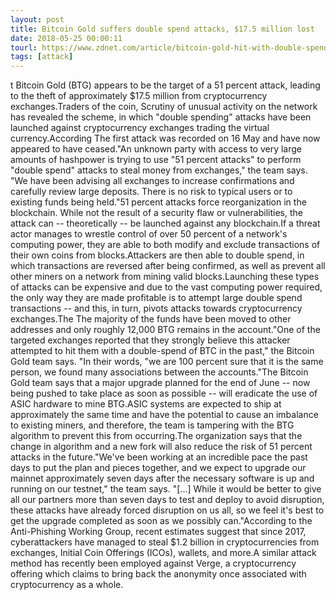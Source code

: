 ```yaml
---
layout: post
title: Bitcoin Gold suffers double spend attacks, $17.5 million lost
date: 2018-05-25 00:00:11
tourl: https://www.zdnet.com/article/bitcoin-gold-hit-with-double-spend-attacks-18-million-lost/
tags: [attack]
---
```

t Bitcoin Gold (BTG) appears to be the target of a 51 percent attack, leading to the theft of approximately $17.5 million from cryptocurrency exchanges.Traders of the coin, Scrutiny of unusual activity on the network has revealed the scheme, in which "double spending" attacks have been launched against cryptocurrency exchanges trading the virtual currency.According The first attack was recorded on 16 May and have now appeared to have ceased."An unknown party with access to very large amounts of hashpower is trying to use "51 percent attacks" to perform "double spend" attacks to steal money from exchanges," the team says. "We have been advising all exchanges to increase confirmations and carefully review large deposits. There is no risk to typical users or to existing funds being held."51 percent attacks force reorganization in the blockchain. While not the result of a security flaw or vulnerabilities, the attack can -- theoretically -- be launched against any blockchain.If a threat actor manages to wrestle control of over 50 percent of a network's computing power, they are able to both modify and exclude transactions of their own coins from blocks.Attackers are then able to double spend, in which transactions are reversed after being confirmed, as well as prevent all other miners on a network from mining valid blocks.Launching these types of attacks can be expensive and due to the vast computing power required, the only way they are made profitable is to attempt large double spend transactions -- and this, in turn, pivots attacks towards cryptocurrency exchanges.The The majority of the funds have been moved to other addresses and only roughly 12,000 BTG remains in the account."One of the targeted exchanges reported that they strongly believe this attacker attempted to hit them with a double-spend of BTC in the past," the Bitcoin Gold team says. "In their words, "we are 100 percent sure that it is the same person, we found many associations between the accounts."The Bitcoin Gold team says that a major upgrade planned for the end of June -- now being pushed to take place as soon as possible -- will eradicate the use of ASIC hardware to mine BTG.ASIC systems are expected to ship at approximately the same time and have the potential to cause an imbalance to existing miners, and therefore, the team is tampering with the BTG algorithm to prevent this from occurring.The organization says that the change in algorithm and a new fork will also reduce the risk of 51 percent attacks in the future."We've been working at an incredible pace the past days to put the plan and pieces together, and we expect to upgrade our mainnet approximately seven days after the necessary software is up and running on our testnet," the team says. "[...] While it would be better to give all our partners more than seven days to test and deploy to avoid disruption, these attacks have already forced disruption on us all, so we feel it's best to get the upgrade completed as soon as we possibly can."According to the Anti-Phishing Working Group, recent estimates suggest that since 2017, cyberattackers have managed to steal $1.2 billion in cryptocurrencies from exchanges, Initial Coin Offerings (ICOs), wallets, and more.A similar attack method has recently been employed against Verge, a cryptocurrency offering which claims to bring back the anonymity once associated with cryptocurrency as a whole.